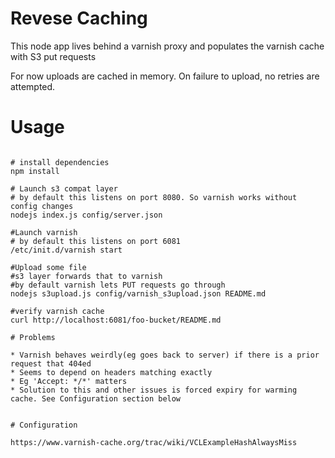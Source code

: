 # Revese Caching
This node app lives behind a varnish proxy and populates the varnish cache with S3 put requests

For now uploads are cached in memory. On failure to upload, no retries are attempted.

# Usage
```

# install dependencies
npm install

# Launch s3 compat layer
# by default this listens on port 8080. So varnish works without config changes
nodejs index.js config/server.json

#Launch varnish
# by default this listens on port 6081
/etc/init.d/varnish start

#Upload some file
#s3 layer forwards that to varnish
#by default varnish lets PUT requests go through
nodejs s3upload.js config/varnish_s3upload.json README.md

#verify varnish cache
curl http://localhost:6081/foo-bucket/README.md

# Problems

* Varnish behaves weirdly(eg goes back to server) if there is a prior request that 404ed
* Seems to depend on headers matching exactly
* Eg 'Accept: */*' matters
* Solution to this and other issues is forced expiry for warming cache. See Configuration section below


# Configuration

https://www.varnish-cache.org/trac/wiki/VCLExampleHashAlwaysMiss
